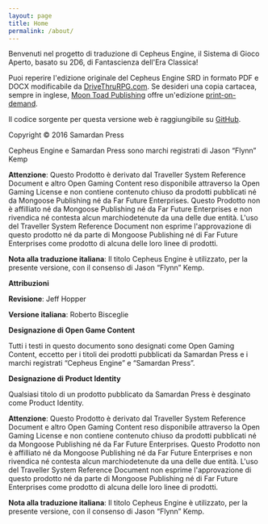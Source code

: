 ```yaml
---
layout: page
title: Home
permalink: /about/
---
```


Benvenuti nel progetto di traduzione di Cepheus Engine, il Sistema di Gioco Aperto, basato su 2D6, di Fantascienza dell'Era Classica!

Puoi reperire l'edizione originale del Cepheus Engine SRD in formato PDF e DOCX modificabile da [DriveThruRPG.com](https://www.drivethrurpg.com/browse/pub/3066/Samardan-Press/subcategory/5350_5360/Cepheus-Engine). Se desideri una copia cartacea, sempre in inglese, [Moon Toad Publishing](https://www.drivethrurpg.com/browse/pub/5791/Moon-Toad-Publishing) offre un'edizione [print-on-demand](https://www.drivethrurpg.com/product/237247/Cepheus-Engine-RPG). 

Il codice sorgente per questa versione web è raggiungibile su [GitHub](https://github.com/cepheus-engine-ita/srd).



Copyright © 2016 Samardan Press

Cepheus Engine e Samardan Press sono marchi registrati di Jason “Flynn” Kemp

**Attenzione**: Questo Prodotto è derivato dal Traveller System Reference Document e altro Open Gaming Content reso disponibile attraverso la Open Gaming License e non contiene contenuto chiuso da prodotti pubblicati né da Mongoose Publishing né da Far Future Enterprises. Questo Prodotto non è affilliato né da Mongoose Publishing né da Far Future Enterprises e non rivendica né contesta alcun marchiodetenute da una delle due entità. L'uso del Traveller System Reference Document non esprime l'approvazione di questo prodotto né da parte di  Mongoose Publishing né di Far Future Enterprises come prodotto di alcuna delle loro linee di prodotti.

**Nota alla traduzione italiana**: Il titolo Cepheus Engine è utilizzato, per la presente versione, con il consenso di Jason “Flynn” Kemp.

**Attribuzioni**

**Revisione**: Jeff Hopper

**Versione italiana**: Roberto Bisceglie

**Designazione di Open Game Content**

Tutti i testi in questo documento sono designati come Open Gaming Content, eccetto per i titoli dei prodotti pubblicati da Samardan Press e i marchi registrati “Cepheus Engine” e “Samardan Press”.

**Designazione di Product Identity**

Qualsiasi titolo di un prodotto pubblicato da Samardan Press è desginato come Product Identity.

**Attenzione**: Questo Prodotto è derivato dal Traveller System Reference Document e altro Open Gaming Content reso disponibile attraverso la Open Gaming License e non contiene contenuto chiuso da prodotti pubblicati né da Mongoose Publishing né da Far Future Enterprises. Questo Prodotto non è affilliato né da Mongoose Publishing né da Far Future Enterprises e non rivendica né contesta alcun marchiodetenute da una delle due entità. L'uso del Traveller System Reference Document non esprime l'approvazione di questo prodotto né da parte di Mongoose Publishing né di Far Future Enterprises come prodotto di alcuna delle loro linee di prodotti.

**Nota alla traduzione italiana**: Il titolo Cepheus Engine è utilizzato, per la presente versione, con il consenso di Jason “Flynn” Kemp.
